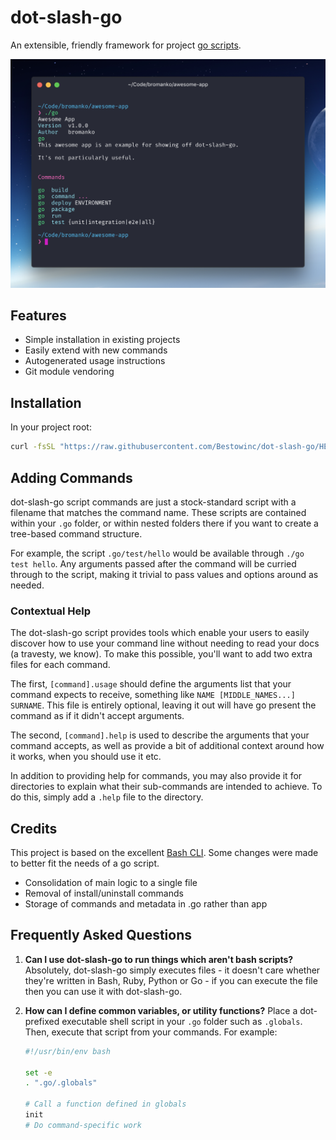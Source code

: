 # dot-slash-go

An extensible, friendly framework for project [go scripts](https://www.thoughtworks.com/insights/blog/praise-go-script-part-i).

![dot-slash-go Example](https://github.com/Bestowinc/dot-slash-go/raw/master/example.png)

## Features

* Simple installation in existing projects
* Easily extend with new commands
* Autogenerated usage instructions
* Git module vendoring

## Installation

In your project root:

```sh
curl -fsSL "https://raw.githubusercontent.com/Bestowinc/dot-slash-go/HEAD/.go/core/vendor" | bash -s -- init
```

## Adding Commands
dot-slash-go script commands are just a stock-standard script with a filename that matches the command name.
These scripts are contained within your `.go` folder, or within nested folders there if you want
to create a tree-based command structure.

For example, the script `.go/test/hello` would be available through `./go test hello`. Any arguments
passed after the command will be curried through to the script, making it trivial to pass values and
options around as needed.

### Contextual Help
The dot-slash-go script provides tools which enable your users to easily discover how to use your 
command line without needing to read your docs (a travesty, we know). To make this possible, 
you'll want to add two extra files for each command.

The first, `[command].usage` should define the arguments list that your command expects to receive,
something like `NAME [MIDDLE_NAMES...] SURNAME`. This file is entirely optional, leaving it out will
have go present the command as if it didn't accept arguments.

The second, `[command].help` is used to describe the arguments that your command accepts, as well as
provide a bit of additional context around how it works, when you should use it etc.

In addition to providing help for commands, you may also provide it for directories to explain what
their sub-commands are intended to achieve. To do this, simply add a `.help` file to the directory.

## Credits
This project is based on the excellent [Bash CLI](https://github.com/SierraSoftworks/bash-cli).
Some changes were made to better fit the needs of a go script. 

* Consolidation of main logic to a single file
* Removal of install/uninstall commands
* Storage of commands and metadata in .go rather than app

## Frequently Asked Questions

1. **Can I use dot-slash-go to run things which aren't bash scripts?**
   Absolutely, dot-slash-go simply executes files - it doesn't care whether they're written in Bash, Ruby,
   Python or Go - if you can execute the file then you can use it with dot-slash-go.

1. **How can I define common variables, or utility functions?**
   Place a dot-prefixed executable shell script in your `.go` folder such as `.globals`. Then, execute 
   that script from your commands. For example:
   
   ```bash
   #!/usr/bin/env bash
   
   set -e
   . ".go/.globals"
   
   # Call a function defined in globals
   init
   # Do command-specific work
   ```
